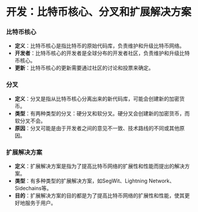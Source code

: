 **开发：比特币核心、分叉和扩展解决方案**
=====================

### 比特币核心

* **定义**：比特币核心是指比特币的原始代码库，负责维护和升级比特币网络。
* **开发者**：比特币核心的开发者是全球分布的开发者社区，负责维护和升级比特币核心。
* **更新**：比特币核心的更新需要通过社区的讨论和投票来确定。

### 分叉

* **定义**：分叉是指从比特币核心分离出来的新代码库，可能会创建新的加密货币。
* **类型**：有两种类型的分叉：硬分叉和软分叉。硬分叉会创建新的加密货币，而软分叉不会。
* **原因**：分叉可能是由于开发者之间的意见不一致、技术路线的不同或其他原因。

### 扩展解决方案

* **定义**：扩展解决方案是指为了提高比特币网络的扩展性和性能而提出的解决方案。
* **类型**：有多种类型的扩展解决方案，如SegWit、Lightning Network、Sidechains等。
* **目的**：扩展解决方案的目的都是为了提高比特币网络的扩展性和性能，使其更好地服务于用户。